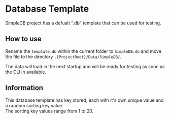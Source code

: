 # Database Template

SimpleDB project has a defualt ".db" template that can be used for testing.

## How to use

Rename the `template.db` within the current folder to `SimpleDB.db` and move the file to the directory `.{ProjectRoot}/Data/SimpleDB/`.

The data will load in the next startup and will be ready for testing as soon as the CLI in available.

## Information

This database template has key stored, each with it's own unique value and a random sorting key value.  
The sorting key values range from 1 to 20.
